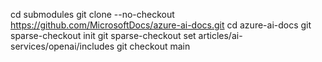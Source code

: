 cd submodules
git clone --no-checkout https://github.com/MicrosoftDocs/azure-ai-docs.git
cd azure-ai-docs
git sparse-checkout init
git sparse-checkout set articles/ai-services/openai/includes
git checkout main
